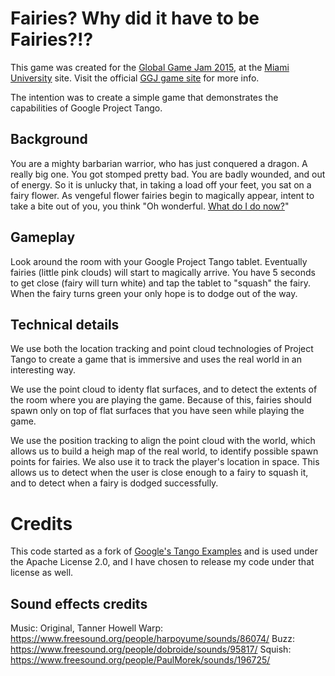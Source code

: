 Fairies? Why did it have to be Fairies?!?
=============================================

This game was created for the [Global Game Jam 2015](http://globalgamejam.org), at the [Miami University](http://MiamiOH.edu) site. Visit the official [GGJ game site](http://globalgamejam.org/2015/games/fairies-why-did-it-have-be-fairies) for more info.

The intention was to create a simple game that demonstrates the capabilities of Google Project Tango.

Background
---------

You are a mighty barbarian warrior, who has just conquered a dragon. A really big one. You got stomped pretty bad. 
You are badly wounded, and out of energy. So it is unlucky that, in taking a load off your feet, you sat on a fairy flower.
As vengeful flower fairies begin to magically appear, intent to take a bite out of you, you think "Oh wonderful. [What do I do now?](https://www.youtube.com/watch?v=N1W5VxdNyNk)"

Gameplay
-------

Look around the room with your Google Project Tango tablet. Eventually fairies (little pink clouds) will start to magically arrive. You have 5 seconds to get close (fairy will turn white) and tap the tablet to "squash" the fairy. When the fairy turns green your only hope is to dodge out of the way.

Technical details
------------------

We use both the location tracking and point cloud technologies of Project Tango to create a game that is immersive and uses the real world in an interesting way.

We use the point cloud to identy flat surfaces, and to detect the extents of the room where you are playing the game. Because of this, fairies should spawn only on top of flat surfaces that you have seen while playing the game.

We use the position tracking to align the point cloud with the world, which allows us to build a heigh map of the real world, to identify possible spawn points for fairies. We also use it to track the player's location in space. This allows us to detect when the user is close enough to a fairy to squash it, and to detect when a fairy is dodged successfully.

Credits
==============

This code started as a fork of [Google's Tango Examples](https://github.com/googlesamples/tango-examples-c) and is used under the Apache License 2.0, and I have chosen to release my code under that license as well.

Sound effects credits
---------------------
Music: Original, Tanner Howell
Warp: https://www.freesound.org/people/harpoyume/sounds/86074/
Buzz: https://www.freesound.org/people/dobroide/sounds/95817/
Squish: https://www.freesound.org/people/PaulMorek/sounds/196725/

